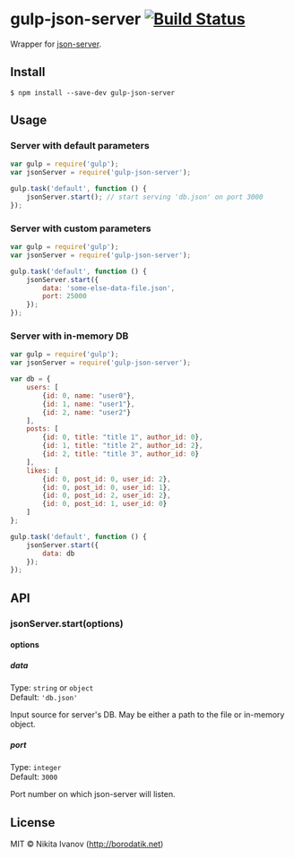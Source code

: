 # gulp-json-server [![Build Status](https://travis-ci.org/GrafGenerator/gulp-json-server.svg?branch=develop)](https://travis-ci.org/GrafGenerator/gulp-json-server)

Wrapper for [json-server](https://github.com/typicode/json-server).


## Install

```
$ npm install --save-dev gulp-json-server
```


## Usage
### Server with default parameters
```js
var gulp = require('gulp');
var jsonServer = require('gulp-json-server');

gulp.task('default', function () {
	jsonServer.start(); // start serving 'db.json' on port 3000
});
```

### Server with custom parameters
```js
var gulp = require('gulp');
var jsonServer = require('gulp-json-server');

gulp.task('default', function () {
	jsonServer.start({
		data: 'some-else-data-file.json',
		port: 25000
	});
});
```

### Server with in-memory DB
```js
var gulp = require('gulp');
var jsonServer = require('gulp-json-server');

var db = {
	users: [
		{id: 0, name: "user0"},
		{id: 1, name: "user1"},
		{id: 2, name: "user2"}
	],
	posts: [
		{id: 0, title: "title 1", author_id: 0},
		{id: 1, title: "title 2", author_id: 2},
		{id: 2, title: "title 3", author_id: 0}
	],
	likes: [
		{id: 0, post_id: 0, user_id: 2},
		{id: 0, post_id: 0, user_id: 1},
		{id: 0, post_id: 2, user_id: 2},
		{id: 0, post_id: 1, user_id: 0}
	]
};

gulp.task('default', function () {
	jsonServer.start({
		data: db
	});
});
```

## API

### jsonServer.start(options)

#### options

##### data

Type: `string` or `object`<br/>
Default: `'db.json'`

Input source for server's DB. May be either a path to the file or in-memory object.

##### port

Type: `integer`<br/>
Default: `3000`

Port number on which json-server will listen.


## License

MIT © Nikita Ivanov (http://borodatik.net)

